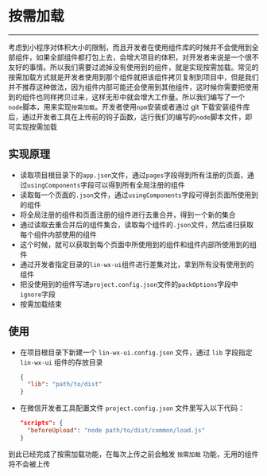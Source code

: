 # 按需加载

---

考虑到小程序对体积大小的限制，而且开发者在使用组件库的时候并不会使用到全部组件，如果全部组件都打包上去，会增大项目的体积，对开发者来说是一个很不友好的事情。所以我们需要过滤掉没有使用到的组件，就是实现按需加载。常见的按需加载方式就是开发者使用到那个组件就把该组件拷贝复制到项目中，但是我们并不推荐这种做法，因为组件内部可能还会使用到其他组件，这时候你需要把使用到的组件也同样拷贝过来，这样无形中就会增大工作量。所以我们编写了一个`node`脚本，用来实现`按需加载`。开发者使用`npm`安装或者通过 git 下载安装组件库后，通过开发者工具在上传前的钩子函数，运行我们的编写的`node`脚本文件，即可实现按需加载

## 实现原理

- 读取项目根目录下的`app.json`文件，通过`pages`字段得到所有注册的页面，通过`usingComponents`字段可以得到所有全局注册的组件
- 读取每一个页面的`.json`文件，通过`usingComponents`字段可得到页面所使用到的组件
- 将全局注册的组件和页面注册的组件进行去重合并，得到一个新的集合
- 通过读取去重合并后的组件集合，读取每个组件的`.json`文件，然后递归获取每个组件内部使用的组件
- 这个时候，就可以获取到每个页面中所使用到的组件和组件内部所使用到的组件
- 通过开发者指定目录的`lin-wx-ui`组件进行差集对比，拿到所有没有使用到的组件
- 把没使用到的组件写进`project.config.json`文件的`packOptions`字段中`ignore`字段
- 按需加载结束

## 使用

- 在项目根目录下新建一个 `lin-wx-ui.config.json` 文件，通过 `lib` 字段指定 `lin-wx-ui` 组件的存放目录
  ```json
  {
    "lib": "path/to/dist"
  }
  ```
- 在微信开发者工具配置文件 `project.config.json` 文件里写入以下代码：
  ```json
  "scripts": {
    "beforeUpload": "node path/to/dist/common/load.js"
  }
  ```

到此已经完成了按需加载功能，在每次上传之前会触发 `按需加载` 功能，无用的组件将不会被上传
